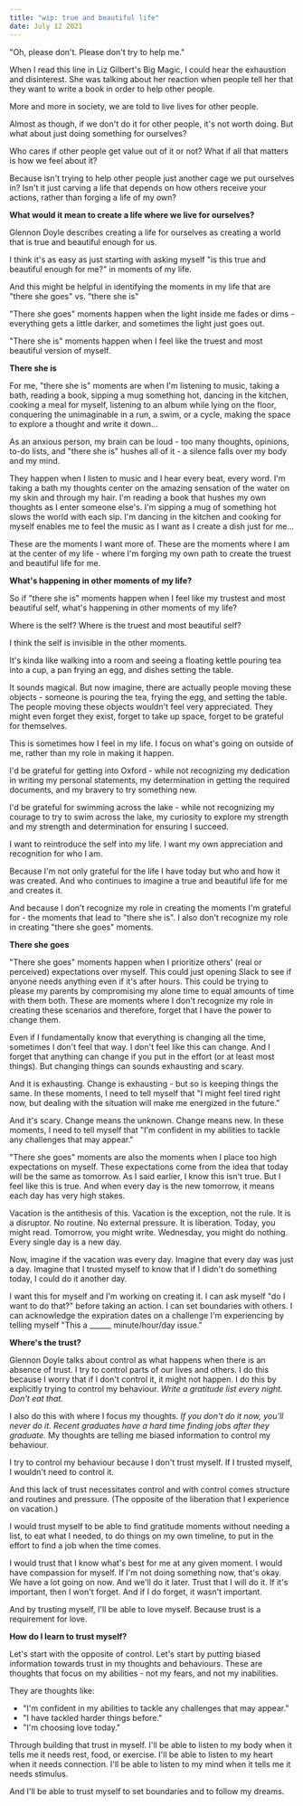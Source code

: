 ```yaml
---
title: "wip: true and beautiful life"
date: July 12 2021
---
```


"Oh, please don't. Please don't try to help me."

When I read this line in Liz Gilbert's Big Magic, I could hear the exhaustion and disinterest. She was talking about her reaction when people tell her that they want to write a book in order to help other people.

More and more in society, we are told to live lives for other people.

Almost as though, if we don't do it for other people, it's not worth doing. But what about just doing something for ourselves?

Who cares if other people get value out of it or not? What if all that matters is how we feel about it?

Because isn't trying to help other people just another cage we put ourselves in? Isn't it just carving a life that depends on how others receive your actions, rather than forging a life of my own?

**What would it mean to create a life where we live for ourselves?**

Glennon Doyle describes creating a life for ourselves as creating a world that is true and beautiful enough for us.

I think it's as easy as just starting with asking myself "is this true and beautiful enough for me?" in moments of my life. 

And this might be helpful in identifying the moments in my life that are "there she goes" vs. "there she is"

"There she goes" moments happen when the light inside me fades or dims - everything gets a little darker, and sometimes the light just goes out.

"There she is" moments happen when I feel like the truest and most beautiful version of myself. 

**There she is**

For me, "there she is" moments are when I'm listening to music, taking a bath,  reading a book, sipping a mug something hot, dancing in the kitchen, cooking a meal for myself, listening to an album while lying on the floor, conquering the unimaginable in a run, a swim, or a cycle, making the space to explore a thought and write it down... 

As an anxious person, my brain can be loud - too many thoughts, opinions, to-do lists, and "there she is" hushes all of it - a silence falls over my body and my mind.

They happen when I listen to music and I hear every beat, every word. I'm taking a bath my thoughts center on the amazing sensation of the water on my skin and through my hair. I'm reading a book that hushes my own thoughts as I enter someone else's. I'm sipping a mug of something hot slows the world with each sip. I'm dancing in the kitchen and cooking for myself enables me to feel the music as I want as I create a dish just for me...

These are the moments I want more of. These are the moments where I am at the center of my life - where I'm forging my own path to create the truest and beautiful life for me.

**What's happening in other moments of my life?**

So if "there she is" moments happen when I feel like my trustest and most beautiful self, what's happening in other moments of my life?

Where is the self? Where is the truest and most beautiful self?

I think the self is invisible in the other moments. 

It's kinda like walking into a room and seeing a floating kettle pouring tea into a cup, a pan frying an egg, and dishes setting the table. 

It sounds magical. But now imagine, there are actually people moving these objects - someone is pouring the tea, frying the egg, and setting the table. The people moving these objects wouldn't feel very appreciated. They might even forget they exist, forget to take up space, forget to be grateful for themselves.

This is sometimes how I feel in my life. I focus on what's going on outside of me, rather than my role in making it happen. 

I'd be grateful for getting into Oxford - while not recognizing my dedication in writing my personal statements, my determination in getting the required documents, and my bravery to try something new.

I'd be grateful for swimming across the lake - while not recognizing my courage to try to swim across the lake, my curiosity to explore my strength and my strength and determination for ensuring I succeed. 

I want to reintroduce the self into my life. I want my own appreciation and recognition for who I am.

Because I'm not only grateful for the life I have today but who and how it was created. And who continues to imagine a true and beautiful life for me and creates it. 

And because I don't recognize my role in creating the moments I'm grateful for - the moments that lead to "there she is". I also don't recognize my role in creating "there she goes" moments.

**There she goes**

"There she goes" moments happen when I prioritize others' (real or perceived) expectations over myself. This could just opening Slack to see if anyone needs anything even if it's after hours. This could be trying to please my parents by compromising my alone time to equal amounts of time with them both. These are moments where I don't recognize my role in creating these scenarios and therefore, forget that I have the power to change them. 

Even if I fundamentally know that everything is changing all the time, sometimes I don't feel that way. I don't feel like this can change. And I forget that anything can change if you put in the effort (or at least most things). But changing things can sounds exhausting and scary. 

And it is exhausting. Change is exhausting - but so is keeping things the same. In these moments, I need to tell myself that "I might feel tired right now, but dealing with the situation will make me energized in the future."

And it's scary. Change means the unknown. Change means new. In these moments, I need to tell myself that "I'm confident in my abilities to tackle any challenges that may appear."

"There she goes" moments are also the moments when I place too high expectations on myself. These expectations come from the idea that today will be the same as tomorrow. As I said earlier, I know this isn't true. But I feel like this is true. And when every day is the new tomorrow, it means each day has very high stakes. 

Vacation is the antithesis of this. Vacation is the exception, not the rule. It is a disruptor. No routine. No external pressure. It is liberation. Today, you might read. Tomorrow, you might write. Wednesday, you might do nothing. Every single day is a new day. 

Now, imagine if the vacation was every day. Imagine that every day was just a day. Imagine that I trusted myself to know that if I didn't do something today, I could do it another day.

I want this for myself and I'm working on creating it. I can ask myself "do I want to do that?" before taking an action. I can set boundaries with others. I can acknowledge the expiration dates on a challenge I'm experiencing by telling myself "This a ______ minute/hour/day issue." 

**Where's the trust?**

Glennon Doyle talks about control as what happens when there is an absence of trust. I try to control parts of our lives and others. I do this because I worry that if I don't control it, it might not happen. I do this by explicitly trying to control my behaviour. _Write a  gratitude list every night._ _Don't eat that._

I also do this with where I focus my thoughts. _If you don't do it now, you'll never do it._ _Recent graduates have a hard time finding jobs after they graduate._ My thoughts are telling me biased information to control my behaviour.

I try to control my behaviour because I don't trust myself. If I trusted myself, I wouldn't need to control it. 

And this lack of trust necessitates control and with control comes structure and routines and pressure. (The opposite of the liberation that I experience on vacation.)

I would trust myself to be able to find gratitude moments without needing a list, to eat what I needed, to do things on my own timeline, to put in the effort to find a job when the time comes. 

I would trust that I know what's best for me at any given moment. I would have compassion for myself. If I'm not doing something now, that's okay. We have a lot going on now. And we'll do it later. Trust that I will do it. If it's important, then I won't forget. And if I do forget, it wasn't important.

And by trusting myself, I'll be able to love myself. Because trust is a requirement for love. 

**How do I learn to trust myself?**

Let's start with the opposite of control. Let's start by putting biased information towards trust in my thoughts and behaviours. These are thoughts that focus on my abilities - not my fears, and not my inabilities.

They are thoughts like: 
* "I'm confident in my abilities to tackle any challenges that may appear."
* "I have tackled harder things before."
* "I'm choosing love today."

Through building that trust in myself. I'll be able to listen to my body when it tells me it needs rest, food, or exercise. I'll be able to listen to my heart when it needs connection. I'll be able to listen to my mind when it tells me it needs stimulus. 

And I'll be able to trust myself to set boundaries and to follow my dreams.

